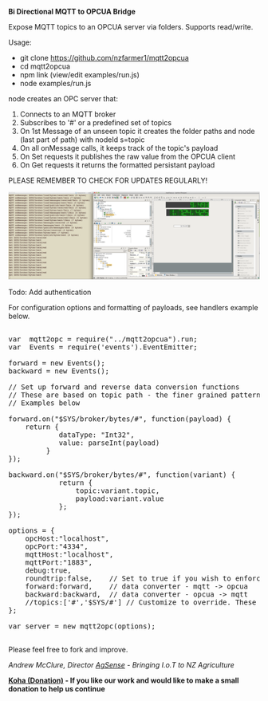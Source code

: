 <b> Bi Directional MQTT to OPCUA Bridge </b>

Expose MQTT topics to an OPCUA server via folders. Supports read/write. 

Usage:

- git clone https://github.com/nzfarmer1/mqtt2opcua
- cd mqtt2opcua
- npm link (view/edit examples/run.js)
- node examples/run.js

node creates an OPC server that:

1. Connects to an MQTT broker
2. Subscribes to '#' or a predefined set of topics
3. On 1st Message of an unseen topic it creates the folder paths and node (last part of path) with nodeId  s=topic
4. On all onMessage calls, it keeps track of the topic's payload
5. On Set requests it publishes the raw value from the OPCUA client
6. On Get requests it returns the formatted persistant payload

PLEASE REMEMBER TO CHECK FOR UPDATES REGULARLY!


<img src="mqtt2opcua.png"/>

Todo: Add authentication

For configuration options and formatting of payloads, see handlers example below.

<pre>

var  mqtt2opc = require("../mqtt2opcua").run;
var  Events = require('events').EventEmitter;

forward = new Events();
backward = new Events();

// Set up forward and reverse data conversion functions
// These are based on topic path - the finer grained pattern will be used.
// Examples below

forward.on("$SYS/broker/bytes/#", function(payload) {
    return {
            dataType: "Int32",
            value: parseInt(payload)
         }
});

backward.on("$SYS/broker/bytes/#", function(variant) {
            return {
                topic:variant.topic,
                payload:variant.value
            };
});

options = {
    opcHost:"localhost",
    opcPort:"4334",
    mqttHost:"localhost",
    mqttPort:"1883",
    debug:true,
    roundtrip:false,    // Set to true if you wish to enforce the integrity of round trip communications	
    forward:forward,	// data converter - mqtt -> opcua
    backward:backward,	// data converter - opcua -> mqtt
    //topics:['#','$SYS/#'] // Customize to override. These are the default so uncessary.
};

var server = new mqtt2opc(options);

</pre>

Please feel free to fork and improve.

<i>
Andrew McClure, Director <a href="http://agsense.co.nz">AgSense</a> -  Bringing I.o.T to NZ Agriculture
</i>

<b><a href="https://payment.swipehq.com/?product_id=EB82DA1340C7E">Koha (Donation)</a> - If you like our work and would like to make a small donation to help us continue</b>

